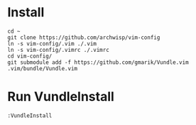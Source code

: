 # Install
```
cd ~
git clone https://github.com/archwisp/vim-config
ln -s vim-config/.vim ./.vim
ln -s vim-config/.vimrc ./.vimrc
cd vim-config/
git submodule add -f https://github.com/gmarik/Vundle.vim .vim/bundle/Vundle.vim
```

# Run VundleInstall
```
:VundleInstall
```
